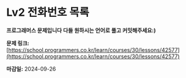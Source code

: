 # Lv2 전화번호 목록

**프로그래머스 문제입니다 다들 원하시는 언어로 풀고 커밋해주세요:)**

**문제 링크:** [https://school.programmers.co.kr/learn/courses/30/lessons/42577](https://school.programmers.co.kr/learn/courses/30/lessons/42577)

**마감일:** 2024-09-26
